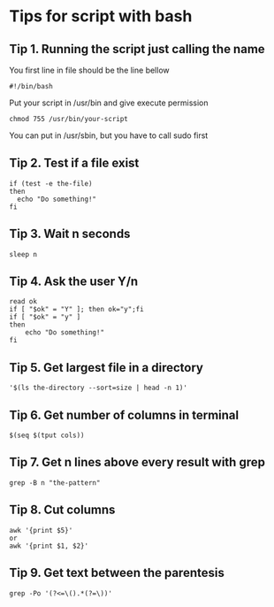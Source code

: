 # Tips for script with bash  

## Tip 1. Running the script just calling the name  

You first line in file should be the line bellow  
```
#!/bin/bash  
```

Put your script in /usr/bin and give execute permission  
```
chmod 755 /usr/bin/your-script  
```

You can put in /usr/sbin, but you have to call sudo first  

## Tip 2. Test if a file exist  
```
if (test -e the-file)  
then   
  echo "Do something!"  
fi  
```

## Tip 3. Wait n seconds  
```
sleep n  
```

## Tip 4. Ask the user Y/n  
```
read ok  
if [ "$ok" = "Y" ]; then ok="y";fi  
if [ "$ok" = "y" ]  
then  
	echo "Do something!"  
fi  
```

## Tip 5. Get largest file in a directory  
```
'$(ls the-directory --sort=size | head -n 1)'
```  

## Tip 6. Get number of columns in terminal  
```
$(seq $(tput cols))
```

## Tip 7. Get n lines above every result with grep  
```
grep -B n "the-pattern"  
```

## Tip 8. Cut columns  
```
awk '{print $5}' 
or
awk '{print $1, $2}'
```

## Tip 9. Get text between the parentesis  
```
grep -Po '(?<=\().*(?=\))' 
```
